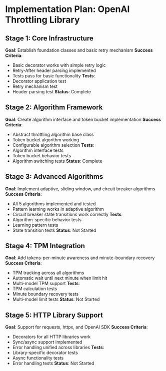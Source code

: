 # Implementation Plan: OpenAI Throttling Library

## Stage 1: Core Infrastructure
**Goal**: Establish foundation classes and basic retry mechanism
**Success Criteria**: 
- Basic decorator works with simple retry logic
- Retry-After header parsing implemented
- Tests pass for basic functionality
**Tests**: 
- Decorator application test
- Retry mechanism test
- Header parsing test
**Status**: Complete

## Stage 2: Algorithm Framework
**Goal**: Create algorithm interface and token bucket implementation
**Success Criteria**:
- Abstract throttling algorithm base class
- Token bucket algorithm working
- Configurable algorithm selection
**Tests**:
- Algorithm interface tests
- Token bucket behavior tests
- Algorithm switching tests
**Status**: Complete

## Stage 3: Advanced Algorithms
**Goal**: Implement adaptive, sliding window, and circuit breaker algorithms
**Success Criteria**:
- All 5 algorithms implemented and tested
- Pattern learning works in adaptive algorithm
- Circuit breaker state transitions work correctly
**Tests**:
- Algorithm-specific behavior tests
- Learning pattern tests
- State transition tests
**Status**: Not Started

## Stage 4: TPM Integration
**Goal**: Add tokens-per-minute awareness and minute-boundary recovery
**Success Criteria**:
- TPM tracking across all algorithms
- Automatic wait until next minute when limit hit
- Multi-model TPM support
**Tests**:
- TPM calculation tests
- Minute boundary recovery tests
- Multi-model limit tests
**Status**: Not Started

## Stage 5: HTTP Library Support
**Goal**: Support for requests, httpx, and OpenAI SDK
**Success Criteria**:
- Decorators for all HTTP libraries work
- Sync/async support implemented
- Error handling unified across libraries
**Tests**:
- Library-specific decorator tests
- Async functionality tests
- Error handling tests
**Status**: Not Started